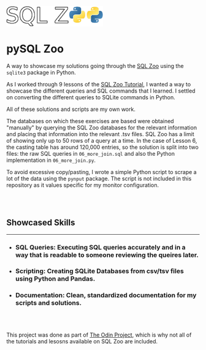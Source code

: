 <img src="Sql_zoo.png" width="50%" alt="SQL Zoo"/>

# pySQL Zoo
A way to showcase my solutions going through the [SQL Zoo](https://sqlzoo.net/wiki/SQL_Tutorial) using the <code>sqlite3</code> package in Python.

As I worked through 9 lessons of the [SQL Zoo Tutorial](https://sqlzoo.net/wiki/SQL_Tutorial), I wanted a way to showcase the different queries and SQL commands that I learned. I settled on converting the different queries to SQLite commands in Python.

All of these solutions and scripts are my own work.

The databases on which these exercises are based were obtained "manually" by querying the SQL Zoo databases for the relevant information and placing that information into the relevant .tsv files. SQL Zoo has a limit of showing only up to 50 rows of a query at a time. In the case of Lesson 6, the casting table has around 120,000 entries, so the solution is split into two files: the raw SQL queries in <code>06_more_join.sql</code> and also the Python implementation in <code>06_more_join.py</code>.

To avoid excessive copy/pasting, I wrote a simple Python script to scrape a lot of the data using the <code>pynput</code> package. The script is not included in this repository as it values specific for my monitor configuration.

<br />
<br />

## Showcased Skills
___
- ### SQL Queries: Executing SQL queries accurately and in a way that is readable to someone reviewing the queires later.
- ### Scripting: Creating SQLite Databases from csv/tsv files using Python and Pandas.
- ### Documentation: Clean, standardized documentation for my scripts and solutions.


<br />
<br />

This project was done as part of [The Odin Project](https://www.TheOdinProject.com), which is why not all of the tutorials and lesosns available on SQL Zoo are included.